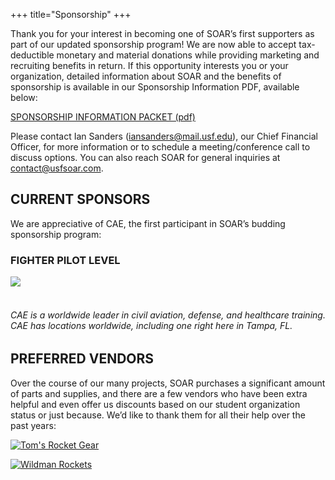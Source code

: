 +++
title="Sponsorship"
+++

Thank you for your interest in becoming one of SOAR’s first supporters as part of our updated sponsorship program! We are now able to accept tax-deductible monetary and material donations while providing marketing and recruiting benefits in return. If this opportunity interests you or your organization, detailed information about SOAR and the benefits of sponsorship is available in our Sponsorship Information PDF, available below:

[SPONSORSHIP INFORMATION PACKET (pdf)](/files/SOAR-Sponsorship-Information-19-20.pdf)

Please contact Ian Sanders (<iansanders@mail.usf.edu>), our Chief Financial Officer, for more information or to schedule a meeting/conference call to discuss options. You can also reach SOAR for general inquiries at <contact@usfsoar.com>.

## CURRENT SPONSORS

We are appreciative of CAE, the first participant in SOAR’s budding sponsorship program:

### FIGHTER PILOT LEVEL

<div>
<a href="https://www.cae.com/">
<div class="box has-background-white">
<img class="image" src="/img/logo/CAE.png">
</div>
</a>
<br>
<h6 class="subtitle"> 
CAE is a worldwide leader in civil aviation, defense, and healthcare training. CAE has locations worldwide, including one right here in Tampa, FL.
</h2>
</div>

## PREFERRED VENDORS

Over the course of our many projects, SOAR purchases a significant amount of parts and supplies, and there are a few vendors who have been extra helpful and even offer us discounts based on our student organization status or just because. We’d like to thank them for all their help over the past years:

[![Tom's Rocket Gear](/img/logo/toms-rocket-gear.png)](http://www.tomsrocketgear.com/)


[![Wildman Rockets](/img/logo/wildman.png)](https://wildmanrocketry.com/)
